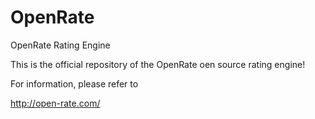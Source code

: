OpenRate
========

OpenRate Rating Engine 

This is the official repository of the OpenRate oen source rating engine!

For information, please refer to

http://open-rate.com/

